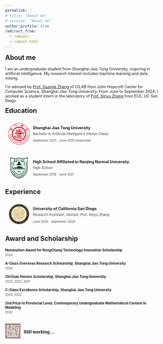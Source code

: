 ```yaml
---
permalink: /
# title: "About me"
# excerpt: "About me"
author_profile: true
redirect_from: 
  - /about/
  - /about.html
---
```


<h2 style="margin-top: 1px">About me</h2>
<p style="font-size: 0.9em;"> 
I am an undergraduate student from Shanghai Jiao Tong University, majoring in artificial intelligence. My research interest includes machine learning and data mining. 

<p style="font-size: 0.9em;"> 
I'm advised by <a href="https://jhc.sjtu.edu.cn/~gjzheng/">Prof. Guanjie Zheng</a> of CILAB from John Hopcroft Center for Computer Science, Shanghai Jiao Tong University. From June to September 2024, I worked as a student intern in the laboratory of <a href="http://xyzhang.ucsd.edu/">Prof. Xinyu Zhang</a> from ECE, UC San Diego.
</p>

<h2 style="margin-top: 1px">Education</h2>

<div style="display: flex; align-items: center; padding: 10px; margin: 10px 0;">
    <img src="/images/sjtu.png" alt="Education Icon" style="width: 70px; height: 70px; margin-right: 10px; margin-bottom: 10px; object-fit: fill;">
    <div>
        <h3 style="margin: 0; font-size: 0.9em;">Shanghai Jiao Tong University</h3>
        <p style="margin: 5px 0; color: #444; font-size: 0.8em;">Bachelor in Artificial Intelligence (Honor Class)</p>
        <p style="color: #444; font-size: 0.7em;">September 2021 - June 2025 (expected)</p>
    </div>
</div>


<div style="display: flex; align-items: center; padding: 10px; margin: 10px 0;">
    <img src="/images/nsfz.png" alt="Education Icon" style="width: 70px; height: 70px; margin-right: 10px; margin-bottom: 10px; object-fit: fill;">
    <div>
        <h3 style="margin: 0; font-size: 0.9em;">High School Affiliated to Nanjing Normal University</h3>
        <p style="margin: 5px 0; color: #444; font-size: 0.8em;">High School</p>
        <p style="color: #444; font-size: 0.7em;">September 2018 - June 2021</p>
    </div>
</div>

<h2 style="margin-top: 1px">Experience</h2>


<div style="display: flex; align-items: center; padding: 10px; margin: 10px 0;">
    <img src="/images/ucsd.svg" alt="Education Icon" style="width: 70px; height: 70px; margin-right: 10px; margin-bottom: 10px; object-fit: fill;">
    <div>
        <h3 style="margin: 0; font-size: 0.9em;">University of California San Diego</h3>
        <p style="margin: 5px 0; color: #444; font-size: 0.8em;">Research Assistant, Advisor: Prof. Xinyu Zhang</p>
        <p style="color: #444; font-size: 0.7em;">June 2024 - September 2024</p>
    </div>
</div>

<h2 style="margin-top: 1px">Award and Scholarship</h2>
<h4 style="margin: 0; font-size: 0.8em;">Nomination Award for RongChang Technology Innovation Scholarship</h4>
<p style="margin: 3px 0; color: #444; font-size: 0.7em;">2024</p>
<h4 style="margin: 0; margin-top: 15px; font-size: 0.8em;">A-Class Overseas Research Scholarship, Shanghai Jiao Tong University</h4>
<p style="margin: 3px 0; color: #444; font-size: 0.7em;">2024</p>
<h4 style="margin: 0; margin-top: 15px; font-size: 0.8em;">ZhiYuan Honors Scholarship, Shanghai Jiao Tong University</h4>
<p style="margin: 3px 0; color: #444; font-size: 0.7em;">2023, 2022, 2021</p>
<h4 style="margin: 0; margin-top: 15px; font-size: 0.8em;">C-Class Excellence Scholarship, Shanghai Jiao Tong University</h4>
<p style="margin: 3px 0; color: #444; font-size: 0.7em;">2023, 2022</p>
<h4 style="margin: 0; margin-top: 15px; font-size: 0.8em;">2nd Prize in Provincial Level, Contemporary Undergraduate Mathematical Contest in Modeling</h4>
<p style="margin: 3px 0; color: #444; font-size: 0.7em;">2022</p>

<div style="display: flex; align-items: center; padding: 0px; margin: 30px 0;">
    <img src="/images/still-working.jpg" alt="Education Icon" style="width: 50px; height: 50px; margin-right: 10px; margin-bottom: 10px; object-fit: fill;">
    <div>
        <h3 style="margin: 0; font-size: 0.9em;"></h3>
        <p style="margin: 5px 0; font-size: 1.0em;"><b>Still working ...</b></p>
        <p style="color: #444; font-size: 0.7em;"></p>
    </div>
</div>
